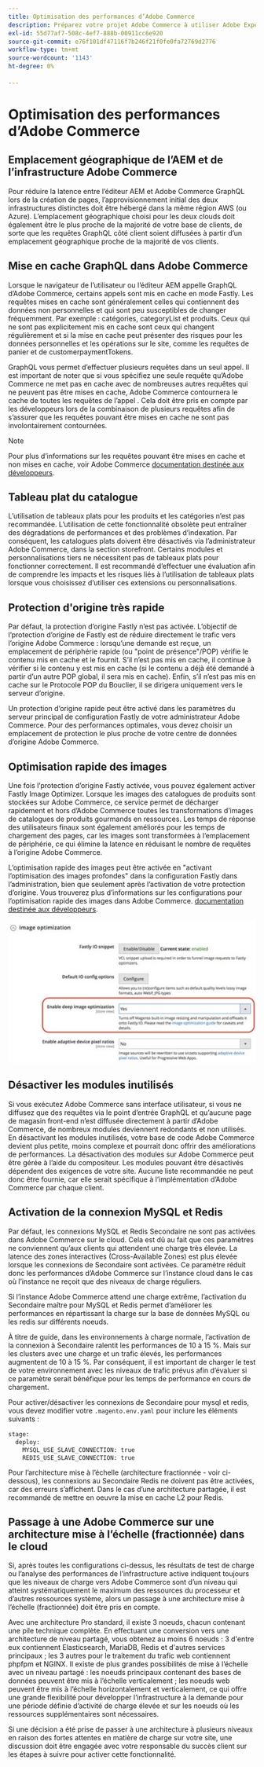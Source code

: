 ```yaml
---
title: Optimisation des performances d’Adobe Commerce
description: Préparez votre projet Adobe Commerce à utiliser Adobe Experience Manager en tant que CMS en modifiant certains paramètres par défaut.
exl-id: 55d77af7-508c-4ef7-888b-00911cc6e920
source-git-commit: e76f101df47116f7b246f21f0fe0fa72769d2776
workflow-type: tm+mt
source-wordcount: '1143'
ht-degree: 0%

---
```


# Optimisation des performances d’Adobe Commerce

## Emplacement géographique de l’AEM et de l’infrastructure Adobe Commerce

Pour réduire la latence entre l’éditeur AEM et Adobe Commerce GraphQL lors de la création de pages, l’approvisionnement initial des deux infrastructures distinctes doit être hébergé dans la même région AWS (ou Azure). L’emplacement géographique choisi pour les deux clouds doit également être le plus proche de la majorité de votre base de clients, de sorte que les requêtes GraphQL côté client soient diffusées à partir d’un emplacement géographique proche de la majorité de vos clients.

## Mise en cache GraphQL dans Adobe Commerce

Lorsque le navigateur de l’utilisateur ou l’éditeur AEM appelle GraphQL d’Adobe Commerce, certains appels sont mis en cache en mode Fastly. Les requêtes mises en cache sont généralement celles qui contiennent des données non personnelles et qui sont peu susceptibles de changer fréquemment. Par exemple : catégories, categoryList et produits. Ceux qui ne sont pas explicitement mis en cache sont ceux qui changent régulièrement et si la mise en cache peut présenter des risques pour les données personnelles et les opérations sur le site, comme les requêtes de panier et de customerpaymentTokens.

GraphQL vous permet d’effectuer plusieurs requêtes dans un seul appel. Il est important de noter que si vous spécifiez une seule requête qu’Adobe Commerce ne met pas en cache avec de nombreuses autres requêtes qui ne peuvent pas être mises en cache, Adobe Commerce contournera le cache de toutes les requêtes de l’appel . Cela doit être pris en compte par les développeurs lors de la combinaison de plusieurs requêtes afin de s’assurer que les requêtes pouvant être mises en cache ne sont pas involontairement contournées.

>[!NOTE]
>
> Pour plus d’informations sur les requêtes pouvant être mises en cache et non mises en cache, voir Adobe Commerce [documentation destinée aux développeurs](https://devdocs.magento.com/guides/v2.4/graphql/caching.html).

## Tableau plat du catalogue

L’utilisation de tableaux plats pour les produits et les catégories n’est pas recommandée. L’utilisation de cette fonctionnalité obsolète peut entraîner des dégradations de performances et des problèmes d’indexation. Par conséquent, les catalogues plats doivent être désactivés via l’administrateur Adobe Commerce, dans la section storefront. Certains modules et personnalisations tiers ne nécessitent pas de tableaux plats pour fonctionner correctement. Il est recommandé d’effectuer une évaluation afin de comprendre les impacts et les risques liés à l’utilisation de tableaux plats lorsque vous choisissez d’utiliser ces extensions ou personnalisations.

## Protection d&#39;origine très rapide

Par défaut, la protection d’origine Fastly n’est pas activée. L’objectif de l’protection d’origine de Fastly est de réduire directement le trafic vers l’origine Adobe Commerce : lorsqu’une demande est reçue, un emplacement de périphérie rapide (ou &quot;point de présence&quot;/POP) vérifie le contenu mis en cache et le fournit. S’il n’est pas mis en cache, il continue à vérifier si le contenu y est mis en cache (si le contenu a déjà été demandé à partir d’un autre POP global, il sera mis en cache). Enfin, s’il n’est pas mis en cache sur le Protocole POP du Bouclier, il se dirigera uniquement vers le serveur d’origine.

Un protection d’origine rapide peut être activé dans les paramètres du serveur principal de configuration Fastly de votre administrateur Adobe Commerce. Pour des performances optimales, vous devez choisir un emplacement de protection le plus proche de votre centre de données d’origine Adobe Commerce.

## Optimisation rapide des images

Une fois l’protection d’origine Fastly activée, vous pouvez également activer Fastly Image Optimizer. Lorsque les images des catalogues de produits sont stockées sur Adobe Commerce, ce service permet de décharger rapidement et hors d’Adobe Commerce toutes les transformations d’images de catalogues de produits gourmands en ressources. Les temps de réponse des utilisateurs finaux sont également améliorés pour les temps de chargement des pages, car les images sont transformées à l’emplacement de périphérie, ce qui élimine la latence en réduisant le nombre de requêtes à l’origine Adobe Commerce.

L’optimisation rapide des images peut être activée en &quot;activant l’optimisation des images profondes&quot; dans la configuration Fastly dans l’administration, bien que seulement après l’activation de votre protection d’origine. Vous trouverez plus d’informations sur les configurations pour l’optimisation rapide des images dans Adobe Commerce. [documentation destinée aux développeurs](https://devdocs.magento.com/cloud/cdn/fastly-image-optimization.html).

![Capture d’écran des paramètres d’optimisation des images Fastly dans l’administrateur Adobe Commerce](../assets/commerce-at-scale/image-optimization.svg)

## Désactiver les modules inutilisés

Si vous exécutez Adobe Commerce sans interface utilisateur, si vous ne diffusez que des requêtes via le point d’entrée GraphQL et qu’aucune page de magasin front-end n’est diffusée directement à partir d’Adobe Commerce, de nombreux modules deviennent redondants et non utilisés. En désactivant les modules inutilisés, votre base de code Adobe Commerce devient plus petite, moins complexe et pourrait donc offrir des améliorations de performances. La désactivation des modules sur Adobe Commerce peut être gérée à l’aide du compositeur. Les modules pouvant être désactivés dépendent des exigences de votre site. Aucune liste recommandée ne peut donc être fournie, car elle serait spécifique à l’implémentation d’Adobe Commerce par chaque client.

## Activation de la connexion MySQL et Redis

Par défaut, les connexions MySQL et Redis Secondaire ne sont pas activées dans Adobe Commerce sur le cloud. Cela est dû au fait que ces paramètres ne conviennent qu’aux clients qui attendent une charge très élevée. La latence des zones interactives (Cross-Available Zones) est plus élevée lorsque les connexions de Secondaire sont activées. Ce paramètre réduit donc les performances d’Adobe Commerce sur l’instance cloud dans le cas où l’instance ne reçoit que des niveaux de charge réguliers.

Si l’instance Adobe Commerce attend une charge extrême, l’activation du Secondaire maître pour MySQL et Redis permet d’améliorer les performances en répartissant la charge sur la base de données MySQL ou les redis sur différents noeuds.

À titre de guide, dans les environnements à charge normale, l’activation de la connexion à Secondaire ralentit les performances de 10 à 15 %. Mais sur les clusters avec une charge et un trafic élevés, les performances augmentent de 10 à 15 %. Par conséquent, il est important de charger le test de votre environnement avec les niveaux de trafic prévus afin d’évaluer si ce paramètre serait bénéfique pour les temps de performance en cours de chargement.

Pour activer/désactiver les connexions de Secondaire pour mysql et redis, vous devez modifier votre `.magento.env.yaml` pour inclure les éléments suivants :

```
stage:
  deploy:
    MYSQL_USE_SLAVE_CONNECTION: true
    REDIS_USE_SLAVE_CONNECTION: true
```

Pour l’architecture mise à l’échelle (architecture fractionnée - voir ci-dessous), les connexions au Secondaire Redis ne doivent pas être activées, car des erreurs s’affichent. Dans le cas d’une architecture partagée, il est recommandé de mettre en oeuvre la mise en cache L2 pour Redis.

## Passage à une Adobe Commerce sur une architecture mise à l’échelle (fractionnée) dans le cloud

Si, après toutes les configurations ci-dessus, les résultats de test de charge ou l’analyse des performances de l’infrastructure active indiquent toujours que les niveaux de charge vers Adobe Commerce sont d’un niveau qui atteint systématiquement le maximum des ressources du processeur et d’autres ressources système, alors un passage à une architecture mise à l’échelle (fractionnée) doit être pris en compte.

Avec une architecture Pro standard, il existe 3 noeuds, chacun contenant une pile technique complète. En effectuant une conversion vers une architecture de niveau partagé, vous obtenez au moins 6 noeuds : 3 d&#39;entre eux contiennent Elasticsearch, MariaDB, Redis et d&#39;autres services principaux ; les 3 autres pour le traitement du trafic web contiennent phpfpm et NGINX. Il existe de plus grandes possibilités de mise à l’échelle avec un niveau partagé : les noeuds principaux contenant des bases de données peuvent être mis à l’échelle verticalement ; les noeuds web peuvent être mis à l’échelle horizontalement et verticalement, ce qui offre une grande flexibilité pour développer l’infrastructure à la demande pour une période définie d’activité de charge élevée et sur les noeuds où les ressources supplémentaires sont nécessaires.

Si une décision a été prise de passer à une architecture à plusieurs niveaux en raison des fortes attentes en matière de charge sur votre site, une discussion doit être engagée avec votre responsable du succès client sur les étapes à suivre pour activer cette fonctionnalité.
